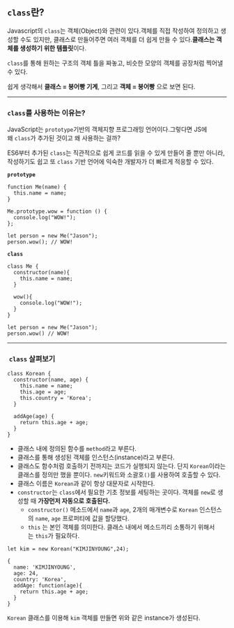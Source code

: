 ## `class`란?

Javascript의 `class`는 객체(Object)와 관련이 있다.객체를 직접 작성하여 정의하고 생성할 수도 있지만, 클래스로 만들어주면 여러 객체를 더 쉽게 만들 수 있다.**클래스는 객체를 생성하기 위한 템플릿**이다.

`class`를 통해 원하는 구조의 객체 틀을 짜놓고, 비슷한 모양의 객체를 공장처럼 찍어낼 수 있다.

쉽게 생각해서 **클래스 = 붕어빵 기계**, 그리고 **객체 = 붕어빵** 으로 보면 된다.

---

### `class`를 사용하는 이유는?

JavaScript는 `prototype`기반의 객체지향 프로그래밍 언어이다.그렇다면 JS에 왜 `class`가 추가된 것이고 왜 사용하는 걸까?

ES6부터 추가된 `class`는 직관적으로 쉽게 코드를 읽을 수 있게 만들어 줄 뿐만 아니라, 작성하기도 쉽고 또 `class` 기반 언어에 익숙한 개발자가 더 빠르게 적응할 수 있다.

**`prototype`**

```
function Me(name) {
  this.name = name;
}

Me.prototype.wow = function () {
  console.log("WOW!");
};

let person = new Me("Jason");
person.wow(); // WOW!
```

**`class`**

```
class Me {
  constructor(name){
    this.name = name;
  }

  wow(){
    console.log("WOW!");
  }
}

let person = new Me("Jason");
person.wow() // WOW!
```

---

###  `class` 살펴보기

```
class Korean {
  constructor(name, age) {
    this.name = name;
    this.age = age;
    this.country = 'Korea';
  }

  addAge(age) {
    return this.age + age;
  }
}
```

- 클래스 내에 정의된 함수를 `method`라고 부른다.
- 클래스를 통해 생성된 객체를 인스턴스(instance)라고 부른다.
- 클래스도 함수처럼 호출하기 전까지는 코드가 실행되지 않는다. 단지 `Korean`이라는 클래스를 정의만 했을 뿐이다. `new`키워드와 소괄호`()`를 사용하여 호출할 수 있다.
- 클래스 이름은 `Korean`과 같이 항상 대문자로 시작한다.
- `constructor`는 `class`에서 필요한 기초 정보를 세팅하는 곳이다. 객체를 `new`로 생성할 때 **가장먼저 자동으로 호출된다.**
    - `constructor()` 메소드에서 `name`과 `age`, 2개의 매개변수로 `Korean` 인스턴스의 `name`, `age` 프로퍼티에 값을 할당했다.
    - `this` 는 본인 객체를 의미한다. 클래스 내에서 메소드끼리 소통하기 위해서는 `this`가 필요하다.

```
let kim = new Korean("KIMJINYOUNG",24);

{
  name: 'KIMJINYOUNG',
  age: 24,
  country: 'Korea',
  addAge: function(age){
	return this.age + age;
  }
}
```

`Korean` 클래스를 이용해 `kim` 객체를 만들면 위와 같은 instance가 생성된다.
